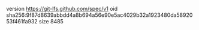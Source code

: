 version https://git-lfs.github.com/spec/v1
oid sha256:9f87d8639abbdd4a8b694a56e90e5ac4029b32a1923480da5892053f461fa932
size 8485
